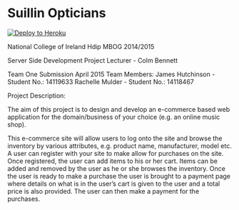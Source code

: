 Suillin Opticians
================

[![Deploy to Heroku](https://www.herokucdn.com/deploy/button.png)](https://heroku.com/deploy)

National College of Ireland
Hdip MBOG 2014/2015

Server Side Development Project
Lecturer - Colm Bennett

Team One Submission April 2015
Team Members:
James Hutchinson - Student No.:    14119633
Rachelle Mulder - Student No.:    14118467
                
Project Description:

The aim of this project is to design and develop an e-commerce based web application for the domain/business 
of your choice (e.g. an online music shop). 

This e-commerce site will allow users to log onto the site and browse the inventory by various attributes, 
e.g. product name, manufacturer, model etc. A user can register with your site to make allow for purchases on 
the site. Once registered, the user can add items to his or her cart. Items can be added and removed by the 
user as he or she browses the inventory. Once the user is ready to make a purchase the user is brought to a 
payment page where details on what is in the user’s cart is given to the user and a total price is also provided. 
The user can then make a payment for the purchases.